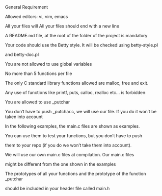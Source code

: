 General Requirement

Allowed editors: vi, vim, emacs

All your files will All your files should end with a new line

A README.md file, at the root of the folder of the project is mandatory

Your code should use the Betty style. It will be checked using betty-style.pl

and betty-doc.pl

You are not allowed to use global variables

No more than 5 functions per file

The only C standard library functions allowed are malloc, free and exit.

Any use of functions like printf, puts, calloc, realloc etc… is forbidden

You are allowed to use _putchar

You don’t have to push _putchar.c, we will use our file. If you do it won’t be taken into account

In the following examples, the main.c files are shown as examples.

You can use them to test your functions, but you don’t have to push

them to your repo (if you do we won’t take them into account).

We will use our own main.c files at compilation. Our main.c files

might be different from the one shown in the examples

The prototypes of all your functions and the prototype of the function _putchar

should be included in your header file called main.h